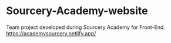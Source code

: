 # Sourcery-Academy-website
Team project developed during Sourcery Academy for Front-End.
https://academysourcery.netlify.app/
